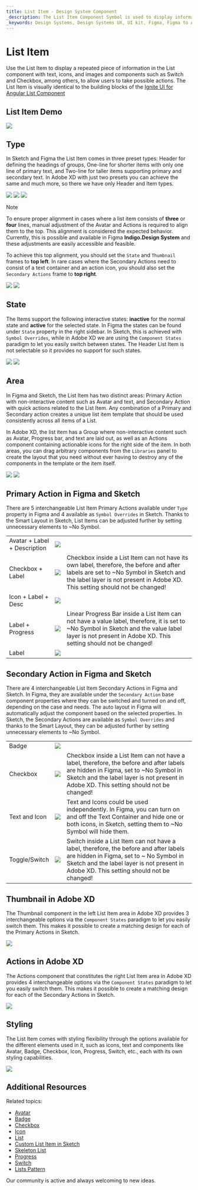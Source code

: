 ```yaml
---
title: List Item - Design System Component
_description: The List Item Component Symbol is used to display information and possible actions to it.
_keywords: Design Systems, Design Systems UX, UI kit, Figma, Figma to Angular, Export code from Figma, Figma to HTML, Figma UI kits, Sketch, Ignite UI for Angular, Sketch to Angular, Angular, Angular Design System, Export code from Sketch, Design Kits for Angular, Sketch HTML, Sketch to HTML, Sketch UI kits, Adobe XD, Adobe XD to Angular, Export code from Adobe XD, Adobe XD to HTML, Adobe XD UI kits
---
```


# List Item

Use the List Item to display a repeated piece of information in the List component with text, icons, and images and components such as Switch and Checkbox, among others, to allow users to take possible actions. The List Item is visually identical to the building blocks of the [Ignite UI for Angular List Component](https://www.infragistics.com/products/ignite-ui-angular/angular/components/list.html)

## List Item Demo

<img class="responsive-img" src="../images/list_item_demo.png" srcset="../images/list_item_demo@2x.png 2x" />

## Type

In Sketch and Figma the List Item comes in three preset types: Header for defining the headings of groups, One-line for shorter items with only one line of primary text, and Two-line for taller items supporting primary and secondary text. In Adobe XD with just two presets you can achieve the same and much more, so there we have only Header and Item types.

<img class="responsive-img" src="../images/list_item_header.png" srcset="../images/list_item_header@2x.png 2x" />
<img class="responsive-img" src="../images/list_item_one-line.png" srcset="../images/list_item_one-line@2x.png 2x" />
<img class="responsive-img" src="../images/list_item_two-line.png" srcset="../images/list_item_two-line@2x.png 2x" />
<div class="divider--half"></div>

> [!NOTE]
> To ensure proper alignment in cases where a list item consists of **three** or **four** lines, manual adjustment of the Avatar and Actions is required to align them to the top. This alignment is considered the expected behavior. Currently, this is possible and available in Figma **Indigo.Design System** and these adjustments are easily accessible and feasible.
>
> To achieve this top alignment, you should set the `State` and `Thumbnail` frames to **top left**. In rare cases where the Secondary Actions need to consist of a text container and an action icon, you should also set the `Secondary Actions` frame to **top right**.

<img class="responsive-img" src="../images/list_item_three-line.png" srcset="../images/list_item_three-line@2x.png 2x" />
<img class="responsive-img" src="../images/list_item_four-line.png" srcset="../images/list_item_four-line@2x.png 2x" />

## State

The Items support the following interactive states: **inactive** for the normal state and **active** for the selected state. In Figma the states can be found under `State` property in the right sidebar. In Sketch, this is achieved with `Symbol Overrides`, while in Adobe XD we are using the `Component States` paradigm to let you easily switch between states. The Header List Item is not selectable so it provides no support for such states.

<img class="responsive-img" src="../images/list_item_inactive.png" srcset="../images/list_item_inactive@2x.png 2x" />
<img class="responsive-img" src="../images/list_item_active.png" srcset="../images/list_item_active@2x.png 2x" />

## Area

In Figma and Sketch, the List Item has two distinct areas: Primary Action with non-interactive content such as Avatar and text, and Secondary Action with quick actions related to the List Item. Any combination of a Primary and Secondary action creates a unique list item template that should be used consistently across all items of a List.

In Adobe XD, the list item has a Group where non-interactive content such as Avatar, Progress bar, and text are laid out, as well as an Actions component containing actionable icons for the right side of the item. In both areas, you can drag arbitrary components from the `Libraries` panel to create the layout that you need without ever having to destroy any of the components in the template or the item itself.

<img class="responsive-img" src="../images/list_item_primary.png" srcset="../images/list_item_primary@2x.png 2x" />
<img class="responsive-img" src="../images/list_item_secondary.png" srcset="../images/list_item_secondary@2x.png 2x" />

## Primary Action in Figma and Sketch

There are 5 interchangeable List Item Primary Actions available under `Type` property in Figma and 4 available as `Symbol Overrides` in Sketch. Thanks to the Smart Layout in Sketch, List Items can be adjusted further by setting unnecessary elements to ~No Symbol.

|                              |                                                                                                  |                                                                                                                                            |
| ---------------------------- | ------------------------------------------------------------------------------------------------ | ------------------------------------------------------------------------------------------------------------------------------------------ |
| Avatar + Label + Description | <img class="responsive-img" src="../images/list_item_primary1.png" srcset="../images/list_item_primary1@2x.png 2x" />     |                                                                                                                                            |
| Checkbox + Label               | <img class="responsive-img" src="../images/list_item_primary2.png" srcset="../images/list_item_primary2@2x.png 2x" />   |  Checkbox inside a List Item can not have its own label, therefore, the before and after labels are set to ~No Symbol in Sketch and the label layer is not present in Adobe XD. This setting should not be changed! |
| Icon + Label + Desc | <img class="responsive-img" src="../images/list_item_primary3.png" srcset="../images/list_item_primary3@2x.png 2x" />   |                                                                                                                                            |
| Label + Progress          | <img class="responsive-img" src="../images/list_item_primary4.png" srcset="../images/list_item_primary4@2x.png 2x" />   | Linear Progress Bar inside a List Item can not have a value label, therefore, it is set to ~No Symbol in Sketch and the value label layer is not present in Adobe XD. This setting should not be changed! |                                    
| Label | <img class="responsive-img" src="../images/list_item_primary5.png" srcset="../images/list_item_primary5@2x.png 2x" />     |                                                                                                                                            |

## Secondary Action in Figma and Sketch

There are 4 interchangeable List Item Secondary Actions in Figma and Sketch. In Figma, they are available under the `Secondary Action` base component properties where they can be switched and turned on and off, depending on the case and needs. The auto layout in Figma will automatically adjust the component based on the selected properties. In Sketch, the Secondary Actions are available as `Symbol Overrides` and thanks to the Smart Layout, they can be adjusted further by setting unnecessary elements to ~No Symbol.

|                  |                                                                                                    |                                                                                                                                       |
| ---------------- | -------------------------------------------------------------------------------------------------- | ------------------------------------------------------------------------------------------------------------------------------------- |
| Badge            | <img class="responsive-img" src="../images/list_item_secondary.png" srcset="../images/list_item_secondary@2x.png 2x" />   |                                                                                                                                       |
| Checkbox         | <img class="responsive-img" src="../images/list_item_secondary2.png" srcset="../images/list_item_secondary2@2x.png 2x" /> | Checkbox inside a List Item can not have a label, therefore, the before and after labels are hidden in Figma, set to ~No Symbol in Sketch and the label layer is not present in Adobe XD. This setting should not be changed! |
| Text and Icon            | <img class="responsive-img" src="../images/list_item_secondary3.png" srcset="../images/list_item_secondary3@2x.png 2x" /> | Text and Icons could be used independently. In Figma, you can turn on and off the Text Container and hide one or both icons, in Sketch, setting them to ~No Symbol will hide them.                                                                                                                                     |
| Toggle/Switch             | <img class="responsive-img" src="../images/list_item_secondary4.png" srcset="../images/list_item_secondary4@2x.png 2x" /> | Switch inside a List Item can not have a label, therefore, the before and after labels are hidden in Figma, set to ~ No Symbol in Sketch and the label layer is not present in Adobe XD. This setting should not be changed!   |                                                                                                                                          |

## Thumbnail in Adobe XD

The Thumbnail component in the left List Item area in Adobe XD provides 3 interchangeable options via the `Component States` paradigm to let you easily switch them. This makes it possible to create a matching design for each of the Primary Actions in Sketch.

<img class="responsive-img" src="../images/thumbnail_xd.png" srcset="../images/thumbnail_xd@2x.png 2x" />

## Actions in Adobe XD

The Actions component that constitutes the right List Item area in Adobe XD provides 4 interchangeable options via the `Component States` paradigm to let you easily switch them. This makes it possible to create a matching design for each of the Secondary Actions in Sketch.

<img class="responsive-img" src="../images/actions_xd.png" srcset="../images/actions_xd@2x.png 2x" />

## Styling

The List Item comes with styling flexibility through the options available for the different elements used in it, such as icons, text and components like Avatar, Badge, Checkbox, Icon, Progress, Switch, etc., each with its own styling capabilities.

<img class="responsive-img" src="../images/list_item_styling.png" srcset="../images/list_item_styling@2x.png 2x" />

## Additional Resources

Related topics:

- [Avatar](avatar.md)
- [Badge](badge.md)
- [Checkbox](checkbox.md)
- [Icon](icon.md)
- [List](list.md)
- [Custom List Item in Sketch](list-custom.md)
- [Skeleton List](list-skeleton.md)
- [Progress](progress.md)
- [Switch](switch.md)
- [Lists Pattern](../patterns/lists.md)
  <div class="divider--half"></div>

Our community is active and always welcoming to new ideas.
